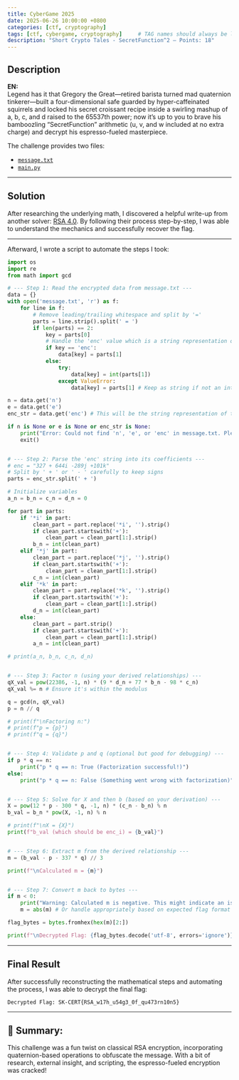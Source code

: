 ```yaml
---
title: CyberGame 2025
date: 2025-06-26 10:00:00 +0800
categories: [ctf, cryptography]
tags: [ctf, cybergame, cryptography]     # TAG names should always be lowercase
description: "Short Crypto Tales - SecretFunction^2 – Points: 18"
---
```



## Description

**EN:**  
Legend has it that Gregory the Great—retired barista turned mad quaternion tinkerer—built a four-dimensional safe guarded by hyper-caffeinated squirrels and locked his secret croissant recipe inside a swirling mashup of a, b, c, and d raised to the 65537th power; now it’s up to you to brave his bamboozling “SecretFunction” arithmetic (u, v, and w included at no extra charge) and decrypt his espresso-fueled masterpiece.

The challenge provides two files:  
- [`message.txt`](/assets/files/message.txt)  
- [`main.py`](/assets/files/main.py)

---

## Solution

After researching the underlying math, I discovered a helpful write-up from another solver: [RSA 4.0](https://7rocky.github.io/en/ctf/other/seccon-ctf/rsa-4.0/). By following their process step-by-step, I was able to understand the mechanics and successfully recover the flag.

---


Afterward, I wrote a script to automate the steps I took:


```python
import os
import re
from math import gcd

# --- Step 1: Read the encrypted data from message.txt ---
data = {}
with open('message.txt', 'r') as f:
    for line in f:
        # Remove leading/trailing whitespace and split by '='
        parts = line.strip().split(' = ')
        if len(parts) == 2:
            key = parts[0]
            # Handle the 'enc' value which is a string representation of a Quaternion
            if key == 'enc':
                data[key] = parts[1]
            else:
                try:
                    data[key] = int(parts[1])
                except ValueError:
                    data[key] = parts[1] # Keep as string if not an integer

n = data.get('n')
e = data.get('e')
enc_str = data.get('enc') # This will be the string representation of the quaternion

if n is None or e is None or enc_str is None:
    print("Error: Could not find 'n', 'e', or 'enc' in message.txt. Please check the file format.")
    exit()


# --- Step 2: Parse the 'enc' string into its coefficients ---
# enc = "327 + 644i -289j +101k"
# Split by ' + ' or ' - ' carefully to keep signs
parts = enc_str.split(' + ')

# Initialize variables
a_n = b_n = c_n = d_n = 0

for part in parts:
    if '*i' in part:
        clean_part = part.replace('*i', '').strip()
        if clean_part.startswith('+'):
            clean_part = clean_part[1:].strip()
        b_n = int(clean_part)
    elif '*j' in part:
        clean_part = part.replace('*j', '').strip()
        if clean_part.startswith('+'):
            clean_part = clean_part[1:].strip()
        c_n = int(clean_part)
    elif '*k' in part:
        clean_part = part.replace('*k', '').strip()
        if clean_part.startswith('+'):
            clean_part = clean_part[1:].strip()
        d_n = int(clean_part)
    else:
        clean_part = part.strip()
        if clean_part.startswith('+'):
            clean_part = clean_part[1:].strip()
        a_n = int(clean_part)

# print(a_n, b_n, c_n, d_n)


# --- Step 3: Factor n (using your derived relationships) ---
qX_val = pow(22386, -1, n) * (9 * d_n + 77 * b_n - 98 * c_n)
qX_val %= n # Ensure it's within the modulus

q = gcd(n, qX_val)
p = n // q

# print(f"\nFactoring n:")
# print(f"p = {p}")
# print(f"q = {q}")


# --- Step 4: Validate p and q (optional but good for debugging) ---
if p * q == n:
    print("p * q == n: True (Factorization successful!)")
else:
    print("p * q == n: False (Something went wrong with factorization)")


# --- Step 5: Solve for X and then b (based on your derivation) ---
X = pow(12 * p - 300 * q, -1, n) * (c_n - b_n) % n
b_val = b_n * pow(X, -1, n) % n

# print(f"\nX = {X}")
print(f"b_val (which should be enc_i) = {b_val}")


# --- Step 6: Extract m from the derived relationship ---
m = (b_val - p - 337 * q) // 3

print(f"\nCalculated m = {m}")


# --- Step 7: Convert m back to bytes ---
if m < 0:
    print("Warning: Calculated m is negative. This might indicate an issue.")
    m = abs(m) # Or handle appropriately based on expected flag format

flag_bytes = bytes.fromhex(hex(m)[2:])

print(f"\nDecrypted Flag: {flag_bytes.decode('utf-8', errors='ignore')}")

```

---

## Final Result
After successfully reconstructing the mathematical steps and automating the process, I was able to decrypt the final flag:

```text
Decrypted Flag: SK-CERT{RSA_w17h_u54g3_0f_qu473rn10n5}
```
---


## 🧩 Summary:
This challenge was a fun twist on classical RSA encryption, incorporating quaternion-based operations to obfuscate the message. With a bit of research, external insight, and scripting, the espresso-fueled encryption was cracked!
